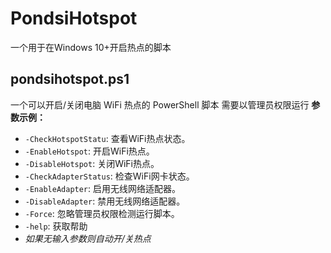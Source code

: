 # PondsiHotspot
一个用于在Windows 10+开启热点的脚本

## pondsihotspot.ps1

一个可以开启/关闭电脑 WiFi 热点的 PowerShell 脚本
需要以管理员权限运行
__参数示例：__
- `-CheckHotspotStatu`: 查看WiFi热点状态。
- `-EnableHotspot`: 开启WiFi热点。
- `-DisableHotspot`: 关闭WiFi热点。
- `-CheckAdapterStatus`: 检查WiFi网卡状态。
- `-EnableAdapter`: 启用无线网络适配器。
- `-DisableAdapter`: 禁用无线网络适配器。
- `-Force`: 忽略管理员权限检测运行脚本。
- `-help`: 获取帮助
- _如果无输入参数则自动开/关热点_
